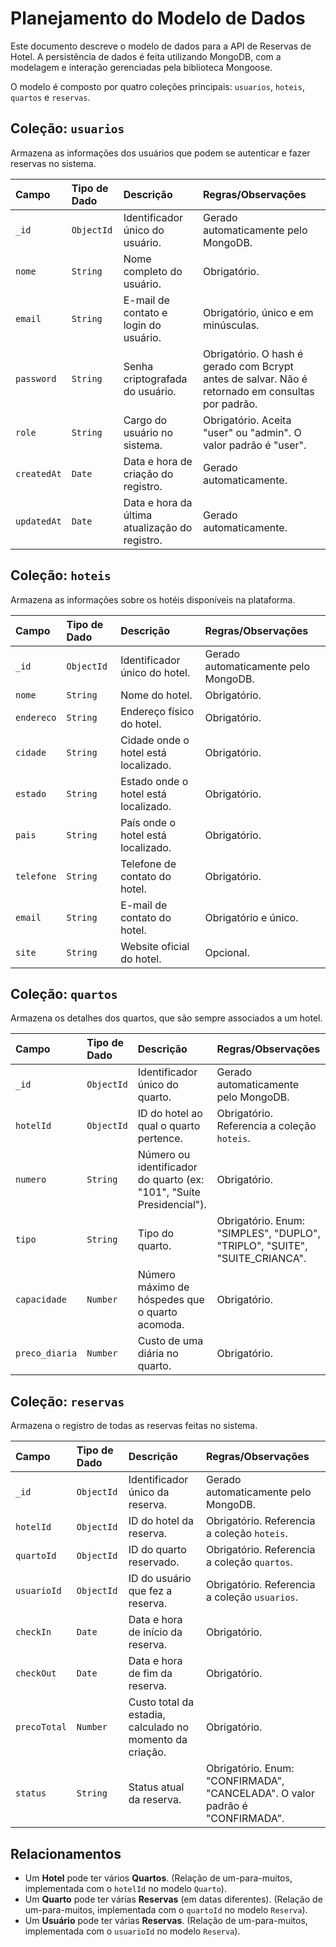 # Planejamento do Modelo de Dados

Este documento descreve o modelo de dados para a API de Reservas de Hotel. A persistência de dados é feita utilizando MongoDB, com a modelagem e interação gerenciadas pela biblioteca Mongoose.

O modelo é composto por quatro coleções principais: `usuarios`, `hoteis`, `quartos` e `reservas`.

## Coleção: `usuarios`

Armazena as informações dos usuários que podem se autenticar e fazer reservas no sistema.

| Campo | Tipo de Dado | Descrição | Regras/Observações |
| :--- | :--- | :--- | :--- |
| `_id` | `ObjectId` | Identificador único do usuário. | Gerado automaticamente pelo MongoDB. |
| `nome` | `String` | Nome completo do usuário. | Obrigatório. |
| `email` | `String` | E-mail de contato e login do usuário. | Obrigatório, único e em minúsculas. |
| `password` | `String` | Senha criptografada do usuário. | Obrigatório. O hash é gerado com Bcrypt antes de salvar. Não é retornado em consultas por padrão. |
| `role` | `String` | Cargo do usuário no sistema. | Obrigatório. Aceita "user" ou "admin". O valor padrão é "user". |
| `createdAt` | `Date` | Data e hora de criação do registro. | Gerado automaticamente. |
| `updatedAt` | `Date` | Data e hora da última atualização do registro. | Gerado automaticamente. |

## Coleção: `hoteis`

Armazena as informações sobre os hotéis disponíveis na plataforma.

| Campo | Tipo de Dado | Descrição | Regras/Observações |
| :--- | :--- | :--- | :--- |
| `_id` | `ObjectId` | Identificador único do hotel. | Gerado automaticamente pelo MongoDB. |
| `nome` | `String` | Nome do hotel. | Obrigatório. |
| `endereco`| `String` | Endereço físico do hotel. | Obrigatório. |
| `cidade` | `String` | Cidade onde o hotel está localizado. | Obrigatório. |
| `estado` | `String` | Estado onde o hotel está localizado. | Obrigatório. |
| `pais` | `String` | País onde o hotel está localizado. | Obrigatório. |
| `telefone`| `String` | Telefone de contato do hotel. | Obrigatório. |
| `email` | `String` | E-mail de contato do hotel. | Obrigatório e único. |
| `site` | `String` | Website oficial do hotel. | Opcional. |

## Coleção: `quartos`

Armazena os detalhes dos quartos, que são sempre associados a um hotel.

| Campo | Tipo de Dado | Descrição | Regras/Observações |
| :--- | :--- | :--- | :--- |
| `_id` | `ObjectId` | Identificador único do quarto. | Gerado automaticamente pelo MongoDB. |
| `hotelId` | `ObjectId` | ID do hotel ao qual o quarto pertence. | Obrigatório. Referencia a coleção `hoteis`. |
| `numero` | `String` | Número ou identificador do quarto (ex: "101", "Suíte Presidencial"). | Obrigatório. |
| `tipo` | `String` | Tipo do quarto. | Obrigatório. Enum: "SIMPLES", "DUPLO", "TRIPLO", "SUITE", "SUITE_CRIANCA". |
| `capacidade`| `Number` | Número máximo de hóspedes que o quarto acomoda. | Obrigatório. |
| `preco_diaria`|`Number` | Custo de uma diária no quarto. | Obrigatório. |

## Coleção: `reservas`

Armazena o registro de todas as reservas feitas no sistema.

| Campo | Tipo de Dado | Descrição | Regras/Observações |
| :--- | :--- | :--- | :--- |
| `_id` | `ObjectId` | Identificador único da reserva. | Gerado automaticamente pelo MongoDB. |
| `hotelId` | `ObjectId` | ID do hotel da reserva. | Obrigatório. Referencia a coleção `hoteis`. |
| `quartoId` | `ObjectId` | ID do quarto reservado. | Obrigatório. Referencia a coleção `quartos`. |
| `usuarioId`| `ObjectId` | ID do usuário que fez a reserva. | Obrigatório. Referencia a coleção `usuarios`. |
| `checkIn` | `Date` | Data e hora de início da reserva. | Obrigatório. |
| `checkOut` | `Date` | Data e hora de fim da reserva. | Obrigatório. |
| `precoTotal`| `Number` | Custo total da estadia, calculado no momento da criação. | Obrigatório. |
| `status` | `String` | Status atual da reserva. | Obrigatório. Enum: "CONFIRMADA", "CANCELADA". O valor padrão é "CONFIRMADA". |

## Relacionamentos

* Um **Hotel** pode ter vários **Quartos**. (Relação de um-para-muitos, implementada com o `hotelId` no modelo `Quarto`).
* Um **Quarto** pode ter várias **Reservas** (em datas diferentes). (Relação de um-para-muitos, implementada com o `quartoId` no modelo `Reserva`).
* Um **Usuário** pode ter várias **Reservas**. (Relação de um-para-muitos, implementada com o `usuarioId` no modelo `Reserva`).